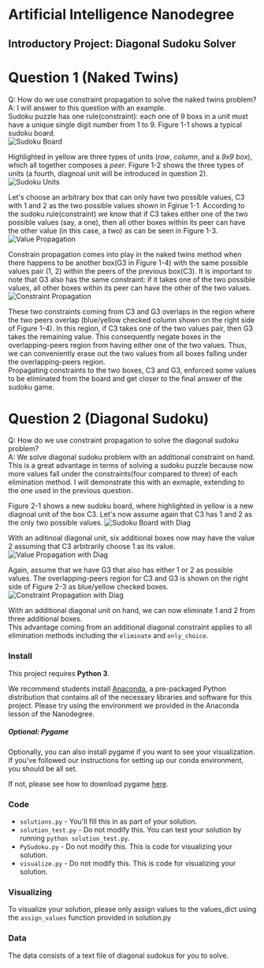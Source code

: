 # Artificial Intelligence Nanodegree
## Introductory Project: Diagonal Sudoku Solver

# Question 1 (Naked Twins)
Q: How do we use constraint propagation to solve the naked twins problem?  
A: I will answer to this question with an example.  
Sudoku puzzle has one rule(constraint): each one of 9 boxs in a unit must have a unique single digit number from 1 to 9.
Figure 1-1 shows a typical sudoku board.  
![Sudoku Board](images/11.png "Sudoku Board")

Highlighted in yellow are three types of units (*row*, *column*, and a *9x9 box*), which all together composes a *peer*. Figure 1-2 shows the three types of units (a fourth, diagnoal unit will be introduced in question 2).   
![Sudoku Units](images/12.png "Types of Units: 3x3 box, row, and column")

Let's choose an arbitrary box that can only have two possible values, C3 with 1 and 2 as the two possible values shown in Fgirue 1-1. According to the sudoku rule(constraint) we know that if C3 takes either one of the two possible values (say, a one), then all other boxes within its peer can have the other value (in this case, a two) as can be seen in Figure 1-3.  
![Value Propagation](images/13.png "Values propagation")

Constrain propagation comes into play in the naked twins method when there happens to be another box(G3 in Figure 1-4) with the same possible values pair (1, 2) within the peers of the previous box(C3). It is important to note that G3 also has the same constraint: if it takes one of the two possible values, all other boxes within its peer can have the other of the two values.  
![Constraint Propagation](images/14.png "Constarint Propagation from C3 and G3 and An Overlapping-peers Region")

These two constraints coming from C3 and G3 overlaps in the region where the two peers overlap (blue/yellow checked column shown on the right side of Figure 1-4). In this region, if C3 takes one of the two values pair, then G3 takes the remaining value. This consequently negate boxes in the overlapping-peers region from having either one of the two values. Thus, we can conveniently erase out the two values from all boxes falling under the overlapping-peers region.  
Propagating constraints to the two boxes, C3 and G3, enforced some values to be eliminated from the board and get closer to the final answer of the sudoku game.

# Question 2 (Diagonal Sudoku)
Q: How do we use constraint propagation to solve the diagonal sudoku problem?  
A: We solve diagonal sudoku problem with an additional constraint on hand. This is a great advantage in terms of solving a sudoku puzzle because now more values fall under the constraints(four compared to three) of each elimination method. I will demonstrate this with an exmaple, extending to the one used in the previous question.  

Figure 2-1 shows a new sudoku board, where highlighted in yellow is a new diagnoal unit of the box C3. Let's now assume again that C3 has 1 and 2 as the only two possible values. 
![Sudoku Board with Diag](images/21.png "Sudoku Board with Diagonal unit")


With an aditinoal diagonal unit, six additional boxes now may have the value 2 assuming that C3 arbitrarily choose 1 as its value.
![Value Propagation with Diag](images/22.png "Value Propagation with Diagonal unit")


Again, assume that we have G3 that also has either 1 or 2 as possible values. The overlapping-peers region for C3 and G3 is shown on the right side of Figure 2-3 as blue/yellow checked boxes. 
![Constraint Propagation with Diag](images/23.png "Constraint Propagation with Diagonal unit")

With an additional diagonal unit on hand, we can now eliminate 1 and 2 from three additional boxes.  
This advantage coming from an additional diagonal constraint applies to all elimination methods including the `eliminate` and `only_choice`.

### Install

This project requires **Python 3**.

We recommend students install [Anaconda](https://www.continuum.io/downloads), a pre-packaged Python distribution that contains all of the necessary libraries and software for this project.
Please try using the environment we provided in the Anaconda lesson of the Nanodegree.

##### Optional: Pygame

Optionally, you can also install pygame if you want to see your visualization. If you've followed our instructions for setting up our conda environment, you should be all set.

If not, please see how to download pygame [here](http://www.pygame.org/download.shtml).

### Code

* `solutions.py` - You'll fill this in as part of your solution.
* `solution_test.py` - Do not modify this. You can test your solution by running `python solution_test.py`.
* `PySudoku.py` - Do not modify this. This is code for visualizing your solution.
* `visualize.py` - Do not modify this. This is code for visualizing your solution.

### Visualizing

To visualize your solution, please only assign values to the values_dict using the ```assign_values``` function provided in solution.py

### Data

The data consists of a text file of diagonal sudokus for you to solve.
